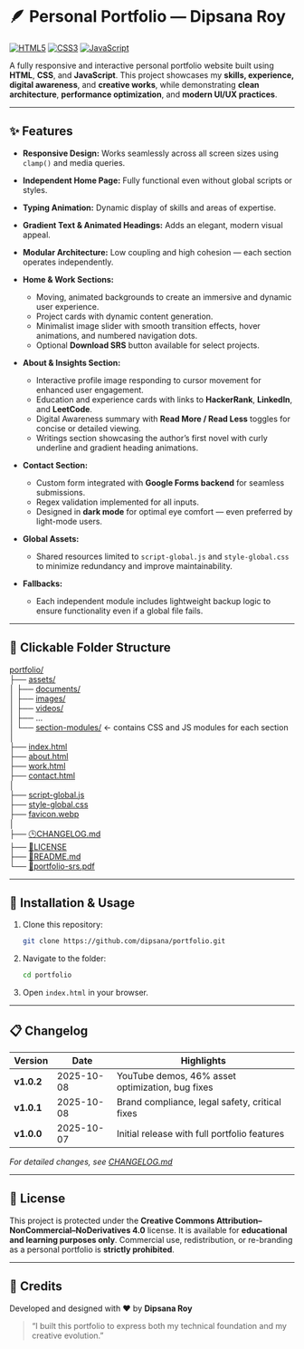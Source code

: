 # 🪶 Personal Portfolio — Dipsana Roy

[![HTML5](https://img.shields.io/badge/HTML5-E34F26?style=flat&logo=html5&logoColor=white)](https://developer.mozilla.org/en-US/docs/Web/HTML)
[![CSS3](https://img.shields.io/badge/CSS3-1572B6?style=flat&logo=css3&logoColor=white)](https://developer.mozilla.org/en-US/docs/Web/CSS)
[![JavaScript](https://img.shields.io/badge/JavaScript-F7DF1E?style=flat&logo=javascript&logoColor=black)](https://developer.mozilla.org/en-US/docs/Web/JavaScript)

A fully responsive and interactive personal portfolio website built using **HTML**, **CSS**, and **JavaScript**.
This project showcases my **skills, experience, digital awareness**, and **creative works**, while demonstrating **clean architecture**, **performance optimization**, and **modern UI/UX practices**.

---

## ✨ Features

* **Responsive Design:** Works seamlessly across all screen sizes using `clamp()` and media queries.

* **Independent Home Page:** Fully functional even without global scripts or styles.

* **Typing Animation:** Dynamic display of skills and areas of expertise.

* **Gradient Text & Animated Headings:** Adds an elegant, modern visual appeal.

* **Modular Architecture:** Low coupling and high cohesion — each section operates independently.

* **Home & Work Sections:**

  * Moving, animated backgrounds to create an immersive and dynamic user experience.
  * Project cards with dynamic content generation.
  * Minimalist image slider with smooth transition effects, hover animations, and numbered navigation dots.
  * Optional **Download SRS** button available for select projects.

* **About & Insights Section:**

  * Interactive profile image responding to cursor movement for enhanced user engagement.
  * Education and experience cards with links to **HackerRank**, **LinkedIn**, and **LeetCode**.
  * Digital Awareness summary with **Read More / Read Less** toggles for concise or detailed viewing.
  * Writings section showcasing the author’s first novel with curly underline and gradient heading animations.

* **Contact Section:**

  * Custom form integrated with **Google Forms backend** for seamless submissions.
  * Regex validation implemented for all inputs.
  * Designed in **dark mode** for optimal eye comfort — even preferred by light-mode users.

* **Global Assets:**

  * Shared resources limited to `script-global.js` and `style-global.css` to minimize redundancy and improve maintainability.

* **Fallbacks:**

  * Each independent module includes lightweight backup logic to ensure functionality even if a global file fails.

---

## 📁 Clickable Folder Structure

[portfolio/](/)  
├── [assets/](/assets)  
│   ├── [documents/](/assets/documents)  
│   ├── [images/](/assets/images)  
│   ├── [videos/](/assets/videos)  
│   ├── ...  
│   └── [section-modules/](/assets)  ← contains CSS and JS modules for each section  
│  
├── [index.html](/index.html)  
├── [about.html](/about.html)  
├── [work.html](/work.html)  
├── [contact.html](/contact.html)  
│  
├── [script-global.js](/script-global.js)  
├── [style-global.css](/style-global.css)  
├── [favicon.webp](/favicon.webp)  
│  
├── [🕒CHANGELOG.md](/CHANGELOG.md)  
├── [🔑LICENSE](/LICENSE)  
├── [📄README.md](/README.md)  
└── [📓portfolio-srs.pdf](/portfolio-srs.pdf)

---

## 🚀 Installation & Usage

1. Clone this repository:

   ```bash
   git clone https://github.com/dipsana/portfolio.git
   ```

2. Navigate to the folder:

   ```bash
   cd portfolio
   ```

3. Open `index.html` in your browser.

---

## 📋 Changelog

| Version | Date | Highlights |
|---------|------|------------|
| **v1.0.2** | 2025-10-08 | YouTube demos, 46% asset optimization, bug fixes |
| **v1.0.1** | 2025-10-08 | Brand compliance, legal safety, critical fixes |
| **v1.0.0** | 2025-10-07 | Initial release with full portfolio features |

*For detailed changes, see [CHANGELOG.md](CHANGELOG.md)*

---

## 🪪 License

This project is protected under the **Creative Commons Attribution–NonCommercial–NoDerivatives 4.0** license.
It is available for **educational and learning purposes only**.
Commercial use, redistribution, or re-branding as a personal portfolio is **strictly prohibited**.

---

## 📜 Credits

Developed and designed with ❤️ by **Dipsana Roy**

> “I built this portfolio to express both my technical foundation and my creative evolution.”
